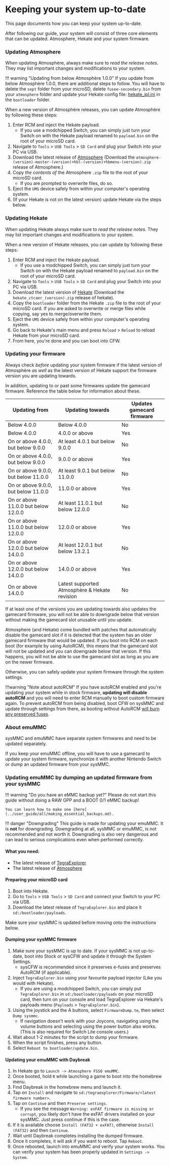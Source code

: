 # Keeping your system up-to-date

This page documents how you can keep your system up-to-date.

After following our guide, your system will consist of three core elements that can be updated. Atmosphere, Hekate and your system firmware.

### **Updating Atmosphere**

When updating Atmosphère, always make sure to _read the release notes_. They may list important changes and modifications to your system.

!!! warning "Updating from below Atmosphère 1.0.0"
    If you update from below Atmosphère 1.0.0, there are additional steps to follow. You will have to delete the `sept` folder from your microSD, delete `fusee-secondary.bin` from your `atmosphere` folder and update your Hekate config file: <a href="../../files/emu/hekate_ipl.ini" download>hekate_ipl.ini</a> in the `bootloader` folder.

When a new version of Atmosphère releases, you can update Atmosphère by following these steps:


1. Enter RCM and inject the Hekate payload.
    - If you use a modchipped Switch, you can simply just turn your Switch on with the Hekate payload renamed to `payload.bin` on the root of your microSD card.
2. Navigate to `Tools` > `USB Tools` > `SD Card` and plug your Switch into your PC via USB.
3. Download the latest release of <a href="https://github.com/Atmosphere-NX/Atmosphere/releases" target="_blank">Atmosphere</a> (Download the `atmosphere-(version)-master-(version)+hbl-(version)+hbmenu-(version).zip` release of Atmosphere.)
4. Copy *the contents of* the Atmosphere `.zip` file to the root of your microSD card.
    - If you are prompted to overwrite files, do so.
5. Eject the `UMS` device safely from within your computer's operating system.
6. (If your Hekate is not on the latest version) update Hekate via the steps below.

### **Updating Hekate**

When updating Hekate always make sure to _read the release notes_. They may list important changes and modifications to your system.

When a new version of Hekate releases, you can update by following these steps:

1. Enter RCM and inject the Hekate payload.
    - If you use a modchipped Switch, you can simply just turn your Switch on with the Hekate payload renamed to `payload.bin` on the root of your microSD card.
2. Navigate to `Tools` > `USB Tools` > `SD Card` and plug your Switch into your PC via USB.
3. Download the latest version of <a href="https://github.com/CTCaer/Hekate/releases/" target="_blank">Hekate</a> (Download the `hekate_ctcaer_(version).zip` release of hekate).
4. Copy the `bootloader` folder from the Hekate `.zip` file to the root of your microSD card. If you are asked to overwrite or merge files while copying, say yes to merge/overwrite them.
5. Eject the `UMS` device safely from within your computer's operating system.
6. Go back to Hekate's main menu and press `Reload` > `Reload` to reload Hekate from your microSD card.
7. From here, you're done and you can boot into CFW.

### **Updating your firmware**

Always check _before_ updating your system firmware if the latest version of Atmosphère _as well_ as the latest version of Hekate support the firmware version you are updating towards.

In addition, updating to or past some firmwares update the gamecard firmware. Reference the table below for information about these.

| Updating from                        | Updating towards                              | Updates gamecard firmware |
| ------------------------------------ | --------------------------------------------- | ------------------------- |
| Below 4.0.0                          | Below 4.0.0                                   | No                        |
| Below 4.0.0                          | 4.0.0 or above                                | Yes                       |
| On or above 4.0.0, but below 9.0.0   | At least 4.0.1 but below 9.0.0                | No                        |
| On or above 4.0.0, but below 9.0.0   | 9.0.0 or above                                | Yes                       |
| On or above 9.0.0, but below 11.0.0  | At least 9.0.1 but below 11.0.0               | No                        |
| On or above 9.0.0, but below 11.0.0  | 11.0.0 or above                               | Yes                       |
| On or above 11.0.0 but below 12.0.0  | At least 11.0.1 but below 12.0.0              | No                        |
| On or above 11.0.0 but below 12.0.0  | 12.0.0 or above                               | Yes                       |
| On or above 12.0.0 but below 14.0.0  | At least 12.0.1 but below 13.2.1              | No                        |
| On or above 12.0.0 but below 14.0.0  | 14.0.0 or above                               | Yes                       |
| On or above 14.0.0                   | Latest supported Atmosphère & Hekate revision | No                        |

If at least one of the versions you are updating towards also updates the gamecard firmware, you will not be able to downgrade below that version without making the gamecard slot unusable until you update.

Atmosphere (and Hekate) come bundled with patches that automatically disable the gamecard slot if it is detected that the system has an older gamecard firmware that would be updated. If you boot into RCM on each boot (for example by using AutoRCM), this means that the gamecard slot will not be updated and you can downgrade below that version. If this happens, you will not be able to use the gamecard slot as long as you are on the newer firmware.

Otherwise, you can safely update your system firmware through the system settings.

!!!warning "Note about autoRCM"
    If you have autoRCM enabled and you're updating your system while in stock firmware, **updating will disable autoRCM** and you will need to enter RCM manually to boot custom firmware again.
    To prevent autoRCM from being disabled, boot CFW on sysMMC and update through settings from there, as booting without AutoRCM <ins>will burn any preserved fuses</ins>.

### **About emuMMC**

sysMMC and emuMMC have separate system firmwares and need to be updated separately.

If you keep your emuMMC offline, you will have to use a gamecard to update your system firmware, synchronize it with another Nintendo Switch or dump an updated firmware from your sysMMC.

### **Updating emuMMC by dumping an updated firmware from your sysMMC**

!!! warning "Do you have an eMMC backup yet?"
    Please do not start this guide without doing a RAW GPP and a BOOT 0/1 eMMC backup!

    You can learn how to make one [here](../user_guide/all/making_essential_backups.md).

!!! danger "Downgrading"
    This guide is made for updating your emuMMC. It is **not** for downgrading. Downgrading at all, sysMMC or emuMMC, is not recommended and not worth it. Downgrading is also very dangerous and can lead to serious complications even when performed correctly.

#### **What you need:**
- The latest release of <a href="https://github.com/suchmememanyskill/TegraExplorer/releases" target="_blank">TegraExplorer</a>
- The latest release of <a href="https://github.com/Atmosphere-NX/Atmosphere/releases" target="_blank">Atmosphere</a>

#### **Preparing your microSD card**

1. Boot into Hekate.
2. Go to `Tools` > `USB Tools` > `SD Card` and connect your Switch to your PC via USB.
3. Download the latest release of `TegraExplorer.bin` and place it `sd:/bootloader/payloads`.

Make sure your sysMMC is updated before moving onto the instructions below.

#### **Dumping your sysMMC firmware**

1. Make sure your sysMMC is up to date. If your sysMMC is not up-to-date, boot into Stock or sysCFW and update it through the System Settings.
    - sysCFW is recommended since it preserves e-fuses and preserves AutoRCM (if applicable).
2. Inject `TegraExplorer.bin` using your favourite payload injector (Like you would with Hekate).
    - If you are using a modchipped Switch, you can simply put `TegraExplorer.bin` in `sd:/bootloader/payloads` on your microSD card, then turn on your console and load TegraExplorer via Hekate's payloads menu (`Payloads` > `TegraExplorer.bin`).
3. Using the joystick and the A buttons, select `FirmwareDump.te`, then select `Dump sysmmc`.
    - If navigation doesn't work with your Joycons, navigating using the volume buttons and selecting using the power button also works.
      (This is also required for Switch Lite console users.)
4. Wait about 1-2 minutes for the script to dump your firmware.
5. When the script finishes, press any button.
6. Select `Reboot to bootloader/update.bin`.

#### **Updating your emuMMC with Daybreak**

1. In Hekate go to `Launch -> Atmosphere FSS0 emuMMC`.
2. Once booted, hold `R` while launching a game to boot into the homebrew menu.
3. Find Daybreak in the homebrew menu and launch it.
4. Tap on `Install` and navigate to `sd:/tegraexplorer/Firmware/<latest firmware number>`.
5. Tap on `Continue` and then `Preserve settings`.
    - If you see the message `Warning: exFAT firmware is missing or corrupt`, you likely don't have the exFAT drivers installed on your sysMMC. Just press continue if this is the case.
6. If it is available choose `Install (FAT32 + exFAT)`, otherwise `Install (FAT32)` and then `Continue`.
7. Wait until Daybreak completes installing the dumped firmware.
8. Once it completes, it will ask if you want to reboot. Tap `Reboot`.
9. Once rebooted, launch into emuMMC and verify your system works. You can verify your system has been properly updated in `Settings -> System`.
